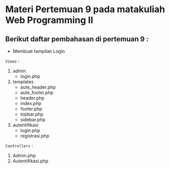 # Materi Pertemuan 9 pada matakuliah Web Programming II

## Berikut daftar pembahasan di **pertemuan 9** :

- Membuat tampilan Login

`Views` : 
1. admin
    * login.php
2. templates
    * aute_header.php
    * aute_footer.php
    * header.php
    * index.php
    * footer.php
    * topbar.php
    * sidebar.php
3. autentifikasi
    * login.php
    * registrasi.php

`Controllers` :
1. Admin.php
2. Autentifikasi.php